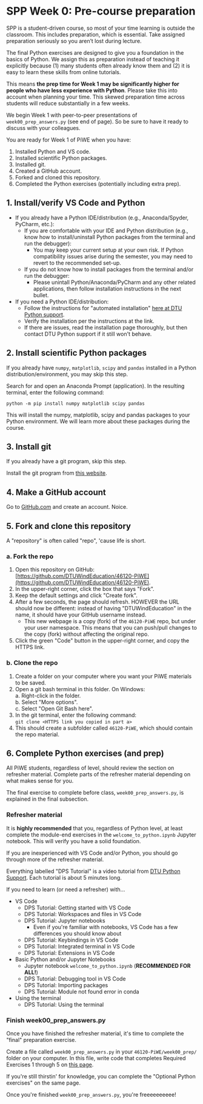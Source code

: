 # SPP Week 0: Pre-course preparation

SPP is a student-driven course, so most of your time learning is outside the classroom. This includes
preparation, which is essential. Take assigned preparation seriously so you aren’t lost during lecture.

The final Python exercises are designed to give you a foundation in the basics of Python. We assign
this as preparation instead of teaching it explicitly because (1) many students often already know
them and (2) it is easy to learn these skills from online tutorials.  

This means **the prep time for Week 1 may be significantly higher for people who have less
experience with Python**. Please take this into account when planning your time. This
skewed preparation time across students will reduce substantially in a few weeks.  

We begin Week 1 with peer-to-peer presentations of `week00_prep_answers.py` (see end of page). So
be sure to have it ready to discuss with your colleagues.

You are ready for Week 1 of PiWE when you have:  
1.	Installed Python and VS code.  
2.	Installed scientific Python packages.  
3.	Installed git.  
4. Created a GitHub account.  
5.	Forked and cloned this repository.  
6. Completed the Python exercises (potentially including extra prep).  


## 1. Install/verify VS Code and Python

* If you already have a Python IDE/distribution (e.g., Anaconda/Spyder, PyCharm, etc.):  
   * If you are comfortable with your IDE and Python distribution (e.g., know how to install/uninstall
     Python packages from the terminal and run the debugger):
      * You may keep your current setup at your own risk. If Python compatibility issues arise during the
        semester, you may need to revert to the recommended set-up.  
   * If you do not know how to install packages from the terminal and/or run the debugger:  
      * Please unintall Python/Anaconda/PyCharm and any other related applications, then follow
        installation instructions in the next bullet.  
* If you need a Python IDE/distribution:  
   * Follow the instructions for "automated installation" [here at DTU Python support](https://pythonsupport.dtu.dk/install/python.html).  
   * Verify the installation per the instructions at the link.  
   * If there are issues, read the installation page thoroughly, but then contact DTU Python support
     if it still won't behave.  


## 2. Install scientific Python packages

If you already have `numpy`, `matplotlib`, `scipy` and `pandas` installed in a Python distribution/environment, you may skip this step.

Search for and open an Anaconda Prompt (application). In the resulting terminal, enter the following
command:  

   ```python -m pip install numpy matplotlib scipy pandas```  

This will install the numpy, matplotlib, scipy and pandas packages to your Python environment.
We will learn more about these packages during the course.


## 3. Install git

If you already have a git program, skip this step.

Install the git program from [this website](https://git-scm.com/).


## 4. Make a GitHub account

Go to [GitHub.com](https://github.com/) and create an account. Noice.

## 5. Fork and clone this repository

A "repository" is often called "repo", 'cause life is short.  

### a. Fork the repo

1. Open this repository on GitHub: [https://github.com/DTUWindEducation/46120-PiWE](https://github.com/DTUWindEducation/46120-PiWE).  
2. In the upper-right corner, click the box that says "Fork".  
3. Keep the default settings and click "Create fork".  
4. After a few seconds, the page should refresh. HOWEVER the URL should now be different:
   instead of having "DTUWindEducation" in the name, it should have your GitHub username instead.  
      * This new webpage is a copy (fork) of the `46120-PiWE` repo, but under your user namespace.
        This means that you can push/pull changes to the copy (fork) without affecting the original
        repo.  
5. Click the green "Code" button in the upper-right corner, and copy the HTTPS link.  

### b. Clone the repo

1. Create a folder on your computer where you want your PiWE materials to be saved.  
2. Open a git bash terminal in this folder. On Windows:  
   a. Right-click in the folder.  
   b. Select "More options".  
   c. Select "Open Git Bash here".  
3. In the git terminal, enter the following command:  
   ```git clone <HTTPS link you copied in part a>```
4. This should create a subfolder called `46120-PiWE`, which should contain the repo material.  


## 6. Complete Python exercises (and prep)

All PiWE students, regardless of level, should review the section on refresher material. Complete
parts of the refresher material depending on what makes sense for you.

The final exercise to complete before class, `week00_prep_answers.py`, is explained in the final
subsection.

### Refresher material

It is **highly recommended** that you, regardless of Python level, at least complete the module-end exercises in
the `welcome_to_python.ipynb` Jupyter notebook. This will verify you have a solid foundation.

If you are inexperienced with VS Code and/or Python, you should go through more of the refresher material.  

Everything labelled "DPS Tutorial" is a video tutorial from [DTU Python Support](https://pythonsupport.dtu.dk/videos/index.html).
Each tutorial is about 5 minutes long.  

If you need to learn (or need a refresher) with...  
* VS Code  
   * DPS Tutorial: Getting started with VS Code  
   * DPS Tutorial: Workspaces and files in VS Code  
   * DPS Tutorial: Jupyter notebooks  
      * Even if you're familiar with notebooks, VS Code has a few differences you should know about  
   * DPS Tutorial: Keybindings in VS Code  
   * DPS Tutorial: Integrated terminal in VS Code  
   * DPS Tutorial: Extensions in VS Code  
* Basic Python and/or Jupyter Notebooks  
   * Jupyter notebook `welcome_to_python.ipynb` (**RECOMMENDED FOR ALL!**)
   * DPS Tutorial: Debugging tool in VS Code  
   * DPS Tutorial: Importing packages  
   * DPS Tutorial: Module not found error in conda  
* Using the terminal  
   * DPS Tutorial: Using the terminal


### Finish week00_prep_answers.py

Once you have finished the refresher material, it's time to complete the "final" preparation exercise.

Create a file called `week00_prep_answers.py` in your `46120-PiWE/week00_prep/` folder on your computer.
In this file, write code that completes Required Exercises 1 through 5 on [this page](https://python-at-risoe.pages.windenergy.dtu.dk/codecamp/preparation.html#Required-exercises). 

If you're still thirstin' for knowledge, you can complete the "Optional Python exercises" on the same
page.

Once you're finished `week00_prep_answers.py`, you're freeeeeeeeee!
